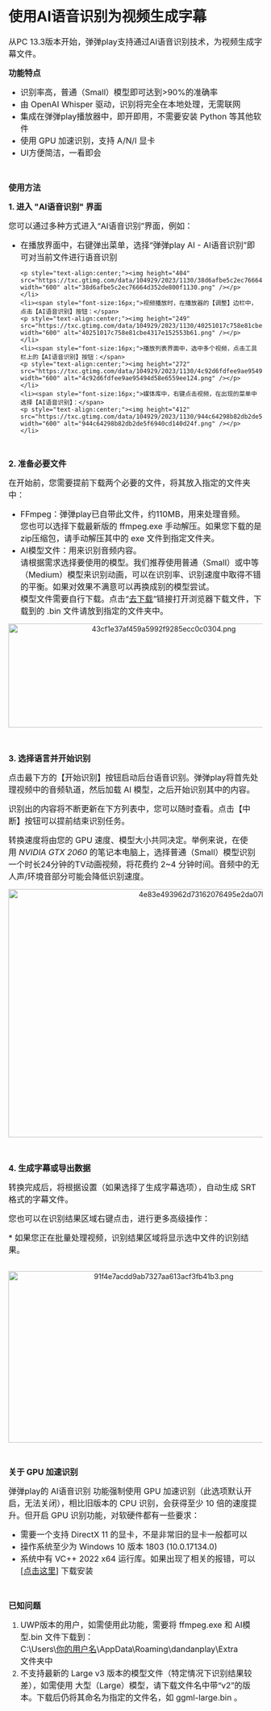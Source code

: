 <h1>使用AI语音识别为视频生成字幕</h1>

<p><span style="font-size:16px;">从PC 13.3版本开始，弹弹play支持通过AI语音识别技术，为视频生成字幕文件。</span></p>

<p><span style="font-size:16px;"><strong>功能特点</strong></span></p>

<ul><li><span style="font-size:16px;">识别率高，普通（Small）模型即可达到&gt;90%的准确率</span></li>
	<li><span style="font-size:16px;">由 OpenAI Whisper 驱动，识别将完全在本地处理，无需联网</span></li>
	<li><span style="font-size:16px;">集成在弹弹play播放器中，即开即用，不需要安装 Python 等其他软件</span></li>
	<li><span style="font-size:16px;">使用 GPU 加速识别，支持 A/N/I 显卡</span></li>
	<li><span style="font-size:16px;">UI方便简洁，一看即会</span></li>
</ul><p> </p>

<p><span style="font-size:16px;"><strong>使用方法</strong></span></p>

<p><span style="font-size:16px;"><strong>1. 进入 "AI语音识别" 界面</strong></span></p>

<p><span style="font-size:16px;">您可以通过多种方式进入“AI语音识别”界面，例如：</span></p>

<ul><li><span style="font-size:16px;">在播放界面中，右键弹出菜单，选择“弹弹play AI - AI语音识别”即可对当前文件进行语音识别</span>

	<p style="text-align:center;"><img height="404" src="https://txc.gtimg.com/data/104929/2023/1130/38d6afbe5c2ec76664d352de800f1130.png" width="600" alt="38d6afbe5c2ec76664d352de800f1130.png" /></p>
	</li>
	<li><span style="font-size:16px;">视频播放时，在播放器的【调整】边栏中，点击【AI语音识别】按钮：</span>
	<p style="text-align:center;"><img height="249" src="https://txc.gtimg.com/data/104929/2023/1130/40251017c758e81cbe4317e152553b61.png" width="600" alt="40251017c758e81cbe4317e152553b61.png" /></p>
	</li>
	<li><span style="font-size:16px;">播放列表界面中，选中多个视频，点击工具栏上的【AI语音识别】按钮：</span>
	<p style="text-align:center;"><img height="272" src="https://txc.gtimg.com/data/104929/2023/1130/4c92d6fdfee9ae95494d58e6559ee124.png" width="600" alt="4c92d6fdfee9ae95494d58e6559ee124.png" /></p>
	</li>
	<li><span style="font-size:16px;">​媒体库中，右键点击视频，在出现的菜单中选择【AI语音识别】：</span>
	<p style="text-align:center;"><img height="412" src="https://txc.gtimg.com/data/104929/2023/1130/944c64298b82db2de5f6940cd140d24f.png" width="600" alt="944c64298b82db2de5f6940cd140d24f.png" /></p>
	</li>
</ul><p> </p>

<p><span style="font-size:16px;"><strong>2. 准备必要文件</strong></span></p>

<p><span style="font-size:16px;">在开始前，您需要提前下载两个必要的文件，将其放入指定的文件夹中：</span></p>

<ul><li><span style="font-size:16px;">FFmpeg：弹弹play已自带此文件，约110MB，用来处理音频。<br />
	您也可以选择下载最新版的 ffmpeg.exe 手动解压。如果您下载的是zip压缩包，请手动解压其中的 exe 文件到指定文件夹。</span></li>
	<li><span style="font-size:16px;">AI模型文件：用来识别音频内容。<br />
	请根据需求选择要使用的模型。我们推荐使用普通（Small）或中等（Medium）模型来识别动画，可以在识别率、识别速度中取得不错的平衡。如果对效果不满意可以再换成别的模型尝试。<br />
	模型文件需要自行下载。点击“<u>去下载</u>”链接打开浏览器下载文件，下载到的 .bin 文件请放到指定的文件夹中。</span></li>
</ul><p style="text-align:center;"><img height="206" src="https://txc.gtimg.com/data/104929/2023/1130/43cf1e37af459a5992f9285ecc0c0304.png" width="600" alt="43cf1e37af459a5992f9285ecc0c0304.png" /></p>

<p><span style="font-size:16px;">​</span></p>

<p><span style="font-size:16px;"><strong>3. 选择语言并开始识别</strong></span></p>

<p><span style="font-size:16px;">点击最下方的【开始识别】按钮启动后台语音识别。弹弹play将首先处理视频中的音频轨道，然后加载 AI 模型，之后开始识别其中的内容。</span></p>

<p><span style="font-size:16px;">识别出的内容将不断更新在下方列表中，您可以随时查看。点击【中断】按钮可以提前结束识别任务。</span></p>

<p><span style="font-size:16px;">转换速度将由您的 GPU 速度、模型大小共同决定。举例来说，在使用 <em>NVIDIA GTX 2060</em> 的笔记本电脑上，选择普通（Small）模型识别一个时长24分钟的TV动画视频，将花费约 2~4 分钟时间。音频中的无人声/环境音部分可能会降低识别速度。</span></p>

<p style="text-align:center;"><img height="492" src="https://txc.gtimg.com/data/104929/2023/1130/4e83e493962d73162076495e2da07b42.png" width="800" alt="4e83e493962d73162076495e2da07b42.png" /></p>

<p><span style="font-size:16px;">​</span></p>

<p><span style="font-size:16px;"><strong>4. 生成字幕或导出数据</strong></span></p>

<p><span style="font-size:16px;">转换完成后，将根据设置（如果选择了生成字幕选项），自动生成 SRT 格式的字幕文件。</span></p>

<p><span style="font-size:16px;">您也可以在识别结果区域右键点击，进行更多高级操作：</span></p>

<p><span style="font-size:16px;">* 如果您正在批量处理视频，识别结果区域将显示选中文件的识别结果。</span><br />
 </p>

<p style="text-align:center;"><img height="340" src="https://txc.gtimg.com/data/104929/2023/1130/91f4e7acdd9ab7327aa613acf3fb41b3.png" width="600" alt="91f4e7acdd9ab7327aa613acf3fb41b3.png" /></p>

<p> </p>

<p><span style="font-size:16px;"><strong>关于 GPU 加速识别</strong>​</span></p>

<p><span style="font-size:16px;">弹弹play的 AI语音识别 功能强制使用 GPU 加速识别（此选项默认开启，无法关闭），相比旧版本的 CPU 识别，会获得至少 10 倍的速度提升。但开启 GPU 识别功能，对软硬件都有一些要求：</span></p>

<ul><li><span style="font-size:16px;">需要一个支持 DirectX 11 的显卡，不是非常旧的显卡一般都可以</span></li>
	<li><span style="font-size:16px;">操作系统至少为 Windows 10 版本 1803 (10.0.17134.0)</span></li>
	<li><span style="font-size:16px;">系统中有 VC++ 2022 x64 运行库。如果出现了相关的报错，可以 [<a href="https://aka.ms/vs/17/release/vc_redist.x64.exe" target="_blank" rel="noreferrer noopener">点击这里</a>] 下载安装</span></li>
</ul><p> </p>

<p><span style="font-size:16px;"><strong>已知问题</strong></span></p>

<ol><li><span style="font-size:16px;">UWP版本的用户，如需使用此功能，需要将 ffmpeg.exe 和 AI模型.bin 文件下载到：<br />
	C:\Users\<u>你的用户名</u>\AppData\Roaming\dandanplay\Extra<br />
	文件夹中</span></li>
	<li><span style="font-size:16px;">不支持最新的 Large v3 版本的模型文件（特定情况下识别结果较差），如需使用 大型（Large）模型，请下载文件名中带“v2”的版本。下载后仍将其命名为指定的文件名，如 ggml-large.bin 。</span></li>
</ol>